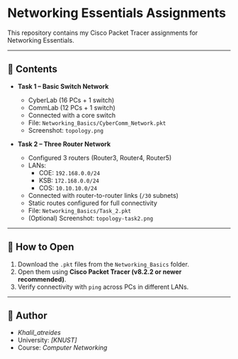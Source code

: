 # Networking Essentials Assignments  

This repository contains my Cisco Packet Tracer assignments for Networking Essentials.  

---

## 📂 Contents  
- **Task 1 – Basic Switch Network**  
  - CyberLab (16 PCs + 1 switch)  
  - CommLab (12 PCs + 1 switch)  
  - Connected with a core switch  
  - File: `Networking_Basics/CyberComm_Network.pkt`  
  - Screenshot: `topology.png`  

- **Task 2 – Three Router Network**  
  - Configured 3 routers (Router3, Router4, Router5)  
  - LANs:  
    - COE: `192.168.0.0/24`  
    - KSB: `172.168.0.0/24`  
    - COS: `10.10.10.0/24`  
  - Connected with router-to-router links (`/30` subnets)  
  - Static routes configured for full connectivity  
  - File: `Networking_Basics/Task_2.pkt`  
  - (Optional) Screenshot: `topology-task2.png`  

---

## 🚀 How to Open  
1. Download the `.pkt` files from the `Networking_Basics` folder.  
2. Open them using **Cisco Packet Tracer (v8.2.2 or newer recommended)**.  
3. Verify connectivity with `ping` across PCs in different LANs.  

---

## 📖 Author  
- *Khalil_atreides*  
- University: *[KNUST]*  
- Course: *Computer Networking*  
